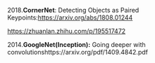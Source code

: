 

2018.**CornerNet**: Detecting Objects as Paired Keypoints:https://arxiv.org/abs/1808.01244

https://zhuanlan.zhihu.com/p/195517472



2014.**GoogleNet(Inception):** Going deeper with convolutionshttps://arxiv.org/pdf/1409.4842.pdf









